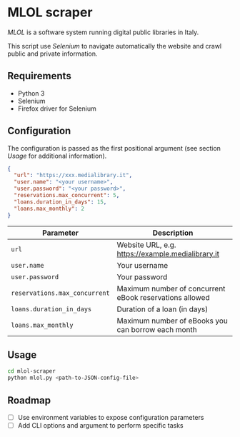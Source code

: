 # MLOL scraper

*MLOL* is a software system running digital public libraries in Italy.

This script use _Selenium_ to navigate automatically the website and crawl public and private information.

## Requirements

- Python 3
- Selenium
- Firefox driver for Selenium

## Configuration

The configuration is passed as the first positional argument (see section _Usage_ for additional information). 

```json
{
  "url": "https://xxx.medialibrary.it",
  "user.name": "<your username>",
  "user.password": "<your password>",
  "reservations.max_concurrent": 5,
  "loans.duration_in_days": 15,
  "loans.max_monthly": 2
}
```

| Parameter                     | Description |
| ----------------------------- | ------------- |
| `url`                         | Website URL, e.g. https://example.medialibrary.it |
| `user.name`                   | Your username |
| `user.password`               | Your password |
| `reservations.max_concurrent` | Maximum number of concurrent eBook reservations allowed |
| `loans.duration_in_days`      | Duration of a loan (in days) |
| `loans.max_monthly`           | Maximum number of eBooks you can borrow each month |

## Usage

```bash
cd mlol-scraper
python mlol.py <path-to-JSON-config-file>
```

## Roadmap

- [ ] Use environment variables to expose configuration parameters
- [ ] Add CLI options and argument to perform specific tasks